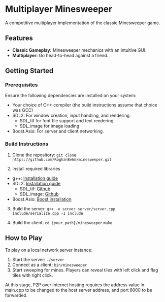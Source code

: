 # Multiplayer Minesweeper
A competitive multiplayer implementation of the classic Minesweeper game.

## Features
- **Classic Gameplay:** Minesweeper mechanics with an intuitive GUI.
- **Multiplayer:** Go head-to-head against a friend.

## Getting Started

### Prerequisites
Ensure the following dependencies are installed on your system:

- Your choice of C++ compiler (the build instructions assume that choice was GCC)
- SDL2: For window creation, input handling, and rendering.
  - SDL_ttf for font file support and text rendering
  - SDL_image for image loading
- Boost.Asio: For server and client networking.

### Build Instructions
1. Clone the repository:
`git clone https://github.com/RoghanBehm/minesweeper.git`

2. Install required libraries
- g++: [Installation guide](https://gcc.gnu.org/install/)
- SDL2: [Installation guide](https://wiki.libsdl.org/SDL2/Installation)
  - SDL_ttf: [Github](https://github.com/libsdl-org/SDL_image)
  - SDL_image: [Github](https://github.com/libsdl-org/SDL_ttf)
- Boost.Asio: [Boost installation](https://www.boost.org/users/download/)

3. Build the server:
`g++ -o server server/server.cpp include/serialize.cpp -I include`

4. Build the client:
`cd {your_path}/minesweeper`
`make`

## How to Play
To play on a local network server instance:
1. Start the server:
`./server`
2. Connect as a client:
`bin/minesweeper`
3. Start sweeping for mines. Players can reveal tiles with left click and flag tiles with right click.

At this stage, P2P over internet hosting requires the address value in main.cpp to be changed to the host server address, and port 8000 to be forwarded.





